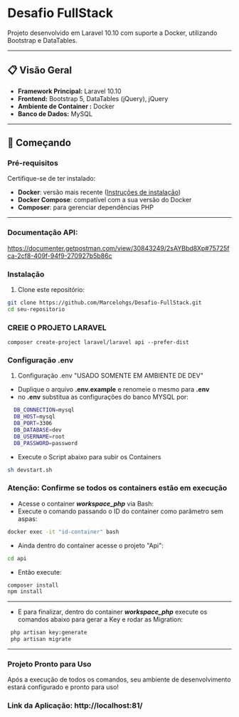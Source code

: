 # Desafio FullStack

Projeto desenvolvido em Laravel 10.10 com suporte a Docker, utilizando Bootstrap e DataTables.

---

## 📋 Visão Geral

- **Framework Principal:** Laravel 10.10
- **Frontend:** Bootstrap 5, DataTables (jQuery), jQuery
- **Ambiente de Container :** Docker
- **Banco de Dados:**  MySQL

---

## 🚀 Começando

### Pré-requisitos

Certifique-se de ter instalado:
- **Docker**: versão mais recente ([Instruções de instalação](https://docs.docker.com/get-docker/))
- **Docker Compose**: compatível com a sua versão do Docker
- **Composer**: para gerenciar dependências PHP

---

### Documentação API:
https://documenter.getpostman.com/view/30843249/2sAYBbd8Xp#75725fca-2cf8-409f-94f9-270927b5b86c

### Instalação

1. Clone este repositório:

```bash
git clone https://github.com/Marcelohgs/Desafio-FullStack.git
cd seu-repositorio
```

### CREIE O PROJETO LARAVEL
```
composer create-project laravel/laravel api --prefer-dist
```

### Configuração .env
1. Configuração .env "USADO SOMENTE EM AMBIENTE DE DEV"
- Duplique o arquivo **.env.example** e renomeie o mesmo para **.env**
- no **.env** substitua as configurações do banco MYSQL por:
```bash
  DB_CONNECTION=mysql    
  DB_HOST=mysql  
  DB_PORT=3306  
  DB_DATABASE=dev  
  DB_USERNAME=root  
  DB_PASSWORD=password
``` 

- Execute o Script abaixo para subir os Containers
```bash
sh devstart.sh
```

### Atenção: Confirme se todos os containers estão em execução

- Acesse o container ***workspace_php*** via Bash:
- Execute o comando passando o ID do container como parâmetro sem aspas:
```bash
docker exec -it "id-container" bash
```
- Ainda dentro do container acesse o projeto "Api":
```bash
cd api
```
- Então execute:
```bash
composer install
npm install
```

---
- E para finalizar, dentro do container ***workspace_php*** execute os comandos abaixo para gerar a Key e rodar as Migration:
```bash
 php artisan key:generate
 php artisan migrate
 ```

---

### Projeto Pronto para Uso
Após a execução de todos os comandos, seu ambiente de desenvolvimento estará configurado e pronto para uso!

### Link da Aplicação: http://localhost:81/
